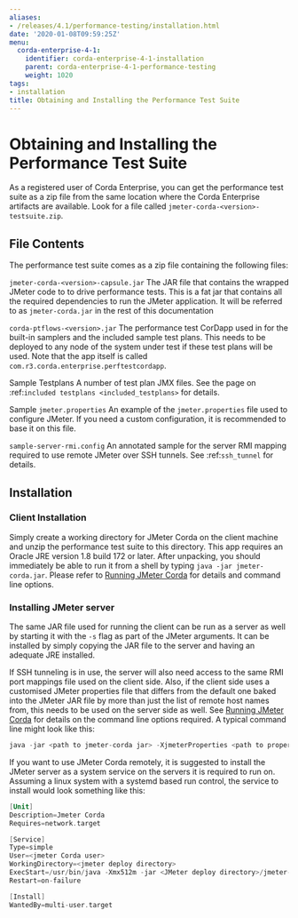 ```yaml
---
aliases:
- /releases/4.1/performance-testing/installation.html
date: '2020-01-08T09:59:25Z'
menu:
  corda-enterprise-4-1:
    identifier: corda-enterprise-4-1-installation
    parent: corda-enterprise-4-1-performance-testing
    weight: 1020
tags:
- installation
title: Obtaining and Installing the Performance Test Suite
---
```



# Obtaining and Installing the Performance Test Suite

As a registered user of Corda Enterprise, you can get the performance test suite as a zip file from the same location where the Corda
Enterprise artifacts are available. Look for a file called `jmeter-corda-<version>-testsuite.zip`.


## File Contents

The performance test suite comes as a zip file containing the following files:

`jmeter-corda-<version>-capsule.jar`
    The JAR file that contains the wrapped JMeter code to to drive performance tests. This is a fat jar that contains all the required
    dependencies to run the JMeter application. It will be referred to as `jmeter-corda.jar` in the rest of this documentation

`corda-ptflows-<version>.jar`
    The performance test CorDapp used in for the built-in samplers and the included sample test plans. This needs to
    be deployed to any node of the system under test if these test plans will be used. Note that the app itself is called
    `com.r3.corda.enterprise.perftestcordapp`.

Sample Testplans
    A number of test plan JMX files. See the page on :ref:`included testplans <included_testplans>` for details.

Sample `jmeter.properties`
    An example of the `jmeter.properties` file used to configure JMeter. If you need a custom configuration, it is
    recommended to base it on this file.

`sample-server-rmi.config`
    An annotated sample for the server RMI mapping required to use remote JMeter over SSH tunnels. See :ref:`ssh_tunnel` for
    details.

## Installation


### Client Installation

Simply create a working directory for JMeter Corda on the client machine and unzip the performance test suite to this
directory. This app requires an Oracle JRE version 1.8 build 172 or later. After unpacking,
you should immediately be able to run it from a shell by typing `java -jar jmeter-corda.jar`. Please refer to
[Running JMeter Corda](running-jmeter-corda.md) for details and command line options.



### Installing JMeter server

The same JAR file used for running the client can be run as a server as well by starting it with the `-s` flag as part
of the JMeter arguments. It can be installed by simply copying the JAR file to the server and having an adequate JRE
installed.

If SSH tunneling is in use, the server will also need access to the same RMI port mappings file used on the client side.
Also, if the client side uses a customised JMeter properties file that differs from the default one baked into the JMeter
JAR file by more than just the
list of remote host names from, this needs to be used on the server side as well. See [Running JMeter Corda](running-jmeter-corda.md)
for details on the command line options required. A typical command line might look like this:

```kotlin
java -jar <path to jmeter-corda jar> -XjmeterProperties <path to properties file> -XserverRmiMappings <path to RMI mappings file> -- -s
```

If you want to use JMeter Corda remotely, it is suggested to install the JMeter server as a system service on the servers
it is required to run on. Assuming a linux system with a systemd based run control, the service to install would look
something like this:

```kotlin
[Unit]
Description=Jmeter Corda
Requires=network.target

[Service]
Type=simple
User=<jmeter Corda user>
WorkingDirectory=<jmeter deploy directory>
ExecStart=/usr/bin/java -Xmx512m -jar <JMeter deploy directory>/jmeter-corda.jar -XjmeterProperties <path to properties file> -XserverRmiMappings <path to RMI mappings file> -- -s
Restart=on-failure

[Install]
WantedBy=multi-user.target
```
